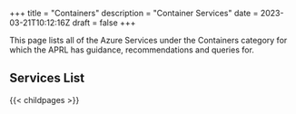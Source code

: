 +++
title = "Containers"
description = "Container Services"
date = 2023-03-21T10:12:16Z
draft = false
+++

This page lists all of the Azure Services under the Containers category for which the APRL has guidance, recommendations and queries for.

## Services List

{{< childpages >}}
